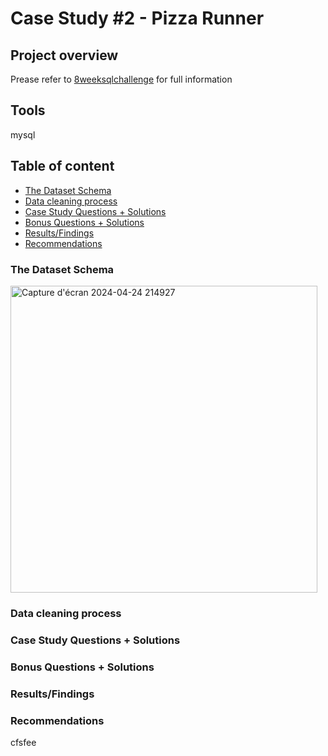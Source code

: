 # Case Study #2 - Pizza Runner

## Project overview
Prease refer to [8weeksqlchallenge](https://8weeksqlchallenge.com/case-study-2/) for full information 

## Tools
mysql

## Table of content
- [The Dataset Schema](https://github.com/neecao/master/new/master/SQL_8weeksqlchallenge#the-dataset-schema)
- [Data cleaning process](https://github.com/neecao/master/new/master/SQL_8weeksqlchallenge#data-cleaning-process)
- [Case Study Questions + Solutions](https://github.com/neecao/master/new/master/SQL_8weeksqlchallenge#case-study-questions--solutions)
- [Bonus Questions + Solutions](https://github.com/neecao/master/new/master/SQL_8weeksqlchallenge#bonus-questions--solutions)
- [Results/Findings](https://github.com/neecao/master/new/master/SQL_8weeksqlchallenge#resultsfindings)
- [Recommendations](https://github.com/neecao/master/new/master/SQL_8weeksqlchallenge#recommendations)
### The Dataset Schema
<img width="491" alt="Capture d'écran 2024-04-24 214927" src="https://github.com/neecao/master/assets/85617864/475e24f5-95de-4041-a171-d3acc795741c">


### Data cleaning process
### Case Study Questions + Solutions
### Bonus Questions + Solutions
### Results/Findings
### Recommendations
cfsfee
